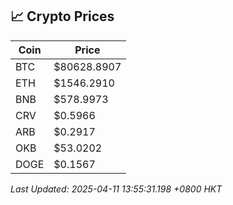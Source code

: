 ## 📈 Crypto Prices

| Coin | Price |
| ---- | ----- |
| BTC | $80628.8907 |
| ETH | $1546.2910 |
| BNB | $578.9973 |
| CRV | $0.5966 |
| ARB | $0.2917 |
| OKB | $53.0202 |
| DOGE | $0.1567 |

_Last Updated: 2025-04-11 13:55:31.198 +0800 HKT_